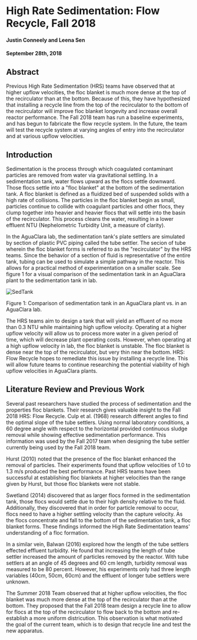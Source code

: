 # High Rate Sedimentation: Flow Recycle, Fall 2018
#### Justin Conneely and Leena Sen
#### September 28th, 2018

## Abstract
Previous High Rate Sedimentation (HRS) teams have observed that at higher upflow velocities, the floc blanket is much more dense at the top of the recirculator than at the bottom. Because of this, they have hypothesized that installing a recycle line from the top of the recirculator to the bottom of the recirculator will improve floc blanket longevity and increase overall reactor performance. The Fall 2018 team has run a baseline experiments, and has begun to fabricate the flow recycle system. In the future, the team will test the recycle system at varying angles of entry into the recirculator and at various upflow velocities.

## Introduction
Sedimentation is the process through which coagulated contaminant particles are removed from water via gravitational settling. In a sedimentation tank, water flows upward as the flocs settle downward. Those flocs settle into a "floc blanket" at the bottom of the sedimentation tank. A floc blanket is defined as a fluidized bed of suspended solids with a high rate of collisions. The particles in the floc blanket begin as small, particles continue to collide with coagulant particles and other flocs,  they clump together into heavier and heavier flocs that will settle into the basin of the recirculator. This process cleans the water, resulting in a lower effluent NTU (Nephelometric Turbidity Unit, a measure of clarity).

In the AguaClara lab, the sedimentation tank's plate settlers are simulated by section of plastic PVC piping called the tube settler. The secion of tube wherein the floc blanket forms is referred to as the "recirculator" by the HRS teams. Since the behavior of a section of fluid is representative of the entire tank, tubing can be used to simulate a simple pathway in the reactor. This allows for a practical method of experimentation on a smaller scale. See figure 1 for a visual comparison of the sedimentation tank in an AguaClara plant to the sedimentation tank in lab.


![SedTank](https://raw.githubusercontent.com/AguaClara/high_rate_sedimentation/master/Images/Lab%20vs%20Plant%20Sed%20Tanks.JPG?raw=true)

Figure 1: Comparison of sedimentation tank in an AguaClara plant vs. in an AguaClara lab.

The HRS teams aim to design a tank that will yield an effluent of no more than 0.3 NTU while maintaining high upflow velocity. Operating at a higher upflow velocity will allow us to process more water in a given period of time, which will decrease plant operating costs. However, when operating at a high upflow velocity in lab, the floc blanket is unstable. The floc blanket is dense near the top of the recirculator, but very thin near the bottom. HRS: Flow Recycle hopes to remediate this issue by installing a recycle line. This will allow future teams to continue researching the potential viability of high upflow velocities in AguaClara plants.

## Literature Review and Previous Work
Several past researchers have studied the process of sedimentation and the properties floc blankets. Their research gives valuable insight to the Fall 2018 HRS: Flow Recycle. Culp et al. (1968) research different angles to find the optimal slope of the tube settlers. Using normal laboratory conditions, a 60 degree angle with respect to the horizontal provided continuous sludge removal while showing effective sedimentation performance. This information was used by the Fall 2017 team when designing the tube settler currently being used by the Fall 2018 team.

Hurst (2010) noted that the presence of the floc blanket enhanced the removal of particles. Their experiments found that upflow velocities of 1.0 to 1.3 m/s produced the best performance. Past HRS teams have been successful at establishing floc blankets at higher velocities than the range given by Hurst, but those floc blankets were not stable.

Swetland (2014) discovered that as larger flocs formed in the sedimentation tank, those flocs would settle due to their high density relative to the fluid. Additionally, they discovered that in order for particle removal to occur, flocs need to have a higher settling velocity than the capture velocity. As the flocs concentrate and fall to the bottom of the sedimentation tank, a floc blanket forms. These findings informed the High Rate Sedimentation teams' understanding of a floc formation.

In a similar vein, Balwan (2016) explored how the length of the tube settlers effected effluent turbidity. He found that increasing the length of tube settler increased the amount of particles removed by the reactor. With tube settlers at an angle of 45 degrees and 60 cm length, turbidity removal was measured to be 80 percent. However, his experiments only had three length variables (40cm, 50cm, 60cm) and the effluent of longer tube settlers were unknown.

The Summer 2018 Team observed that at higher upflow velocities, the floc blanket was much more dense at the top of the recirculator than at the bottom. They proposed that the Fall 2018 team design a recycle line to allow for flocs at the top of the recirculator to flow back to the bottom and re-establish a more uniform districution. This observation is what motivated the goal of the current team, which is to design that recycle line and test the new apparatus.
